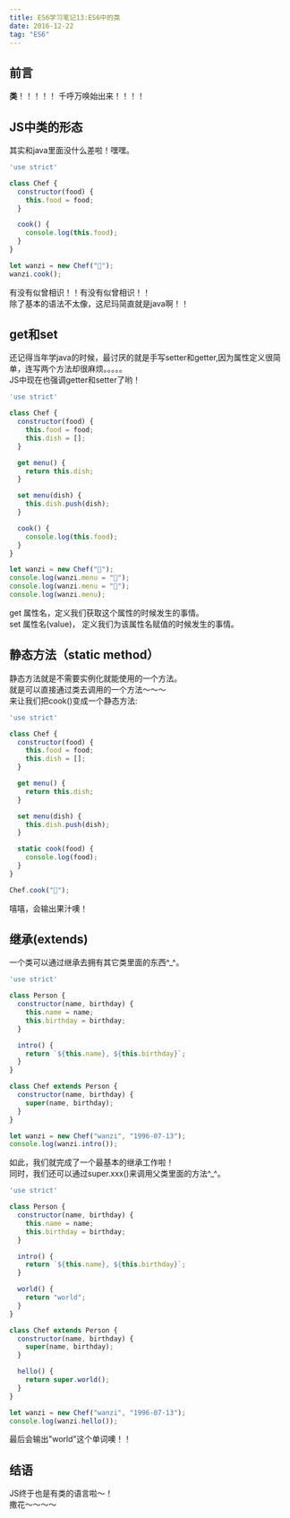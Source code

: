 ```yaml
---
title: ES6学习笔记13:ES6中的类
date: 2016-12-22
tag: "ES6"
---
```

## 前言
**类**！！！！！
千呼万唤始出来！！！！    

## JS中类的形态

其实和java里面没什么差啦！嘿嘿。    
   
```js
'use strict'

class Chef {
  constructor(food) {
    this.food = food;
  }

  cook() {
    console.log(this.food);
  }
}

let wanzi = new Chef("🍅");
wanzi.cook();
```

有没有似曾相识！！有没有似曾相识！！   
除了基本的语法不太像，这尼玛简直就是java啊！！    
<!-- more --> 
    
## get和set
还记得当年学java的时候，最讨厌的就是手写setter和getter,因为属性定义很简单，连写两个方法却很麻烦。。。。。     
JS中现在也强调getter和setter了哟！    
    
```js
'use strict'

class Chef {
  constructor(food) {
    this.food = food;
    this.dish = [];
  }

  get menu() {
    return this.dish;
  }

  set menu(dish) {
    this.dish.push(dish);
  }

  cook() {
    console.log(this.food);
  }
}

let wanzi = new Chef("🍅");
console.log(wanzi.menu = "🍹");
console.log(wanzi.menu = "🍕");
console.log(wanzi.menu);
```

get 属性名，定义我们获取这个属性的时候发生的事情。    
set 属性名(value)， 定义我们为该属性名赋值的时候发生的事情。    
    
## 静态方法（static method）
静态方法就是不需要实例化就能使用的一个方法。   
就是可以直接通过类去调用的一个方法～～～         
来让我们把cook()变成一个静态方法:    

    
```js
'use strict'

class Chef {
  constructor(food) {
    this.food = food;
    this.dish = [];
  }

  get menu() {
    return this.dish;
  }

  set menu(dish) {
    this.dish.push(dish);
  }

  static cook(food) {
    console.log(food);
  }
}

Chef.cook("🍹");
```

嘻嘻，会输出果汁噢！    
   
## 继承(extends)
一个类可以通过继承去拥有其它类里面的东西^_^。    
   
```js
'use strict'

class Person {
  constructor(name, birthday) {
    this.name = name;
    this.birthday = birthday;
  }

  intro() {
    return `${this.name}, ${this.birthday}`;
  }
}

class Chef extends Person {
  constructor(name, birthday) {
    super(name, birthday);
  }
}

let wanzi = new Chef("wanzi", "1996-07-13");
console.log(wanzi.intro());
```

如此，我们就完成了一个最基本的继承工作啦！    
同时，我们还可以通过super.xxx()来调用父类里面的方法^_^。    
   
```js
'use strict'

class Person {
  constructor(name, birthday) {
    this.name = name;
    this.birthday = birthday;
  }

  intro() {
    return `${this.name}, ${this.birthday}`;
  }

  world() {
    return "world";
  }
}

class Chef extends Person {
  constructor(name, birthday) {
    super(name, birthday);
  }

  hello() {
    return super.world();
  }
}

let wanzi = new Chef("wanzi", "1996-07-13");
console.log(wanzi.hello());
```

最后会输出"world"这个单词噢！！    
    
## 结语
JS终于也是有类的语言啦～！   
撒花～～～～    







